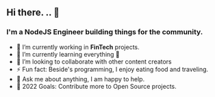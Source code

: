 ## Hi there. .. 👋
###  I'm a NodeJS Engineer building things for the community.

- 🔭 I’m currently working in **FinTech** projects. 
- 🌱 I’m currently learning everything 🤣
- 👯 I’m looking to collaborate with other content creators
- ⚡ Fun fact: Beside's programming, I enjoy eating food and traveling.
- 💬 Ask me about anything, I am happy to help.
- 🥅 2022 Goals: Contribute more to Open Source projects.
